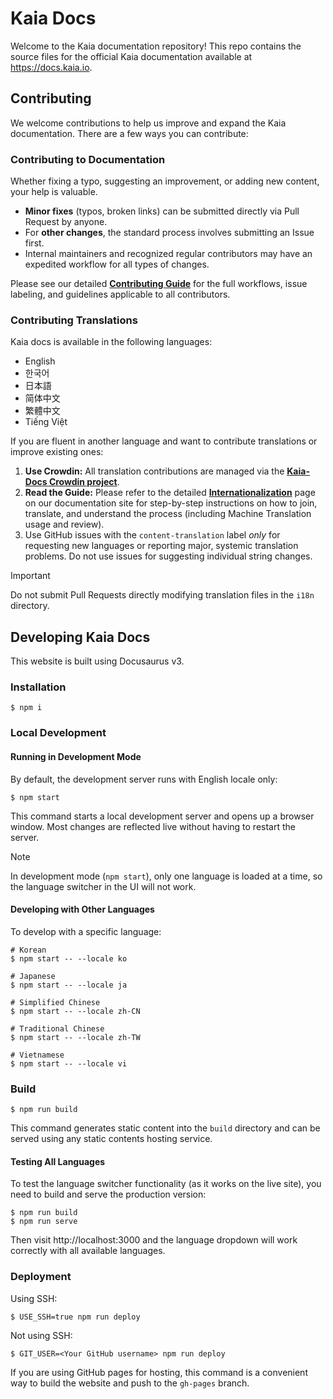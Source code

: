 # Kaia Docs

Welcome to the Kaia documentation repository! This repo contains the source files for the official Kaia documentation available at https://docs.kaia.io.

## Contributing

We welcome contributions to help us improve and expand the Kaia documentation. There are a few ways you can contribute:

### Contributing to Documentation

Whether fixing a typo, suggesting an improvement, or adding new content, your help is valuable.

* **Minor fixes** (typos, broken links) can be submitted directly via Pull Request by anyone.
* For **other changes**, the standard process involves submitting an Issue first.
* Internal maintainers and recognized regular contributors may have an expedited workflow for all types of changes.

Please see our detailed **[Contributing Guide](https://github.com/kaiachain/kaia-docs/blob/main/CONTRIBUTING.md)** for the full workflows, issue labeling, and guidelines applicable to all contributors.

### Contributing Translations

Kaia docs is available in the following languages:

- English
- 한국어
- 日本語
- 简体中文
- 繁體中文
- Tiếng Việt

If you are fluent in another language and want to contribute translations or improve existing ones:

1. **Use Crowdin:** All translation contributions are managed via the **[Kaia-Docs Crowdin project](https://crowdin.com/project/kaia-docs)**.
2. **Read the Guide:** Please refer to the detailed **[Internationalization](https://docs.kaia.io/misc/internationalization/)** page on our documentation site for step-by-step instructions on how to join, translate, and understand the process (including Machine Translation usage and review).
3. Use GitHub issues with the `content-translation` label *only* for requesting new languages or reporting major, systemic translation problems. Do not use issues for suggesting individual string changes.

> [!IMPORTANT]
> Do not submit Pull Requests directly modifying translation files in the `i18n` directory.

## Developing Kaia Docs

This website is built using Docusaurus v3.

### Installation

```
$ npm i
```

### Local Development

#### Running in Development Mode
By default, the development server runs with English locale only:
```
$ npm start
```

This command starts a local development server and opens up a browser window. Most changes are reflected live without having to restart the server.

> [!NOTE]
> In development mode (`npm start`), only one language is loaded at a time, so the language switcher in the UI will not work.

#### Developing with Other Languages

To develop with a specific language:
```
# Korean
$ npm start -- --locale ko

# Japanese  
$ npm start -- --locale ja

# Simplified Chinese
$ npm start -- --locale zh-CN

# Traditional Chinese
$ npm start -- --locale zh-TW

# Vietnamese
$ npm start -- --locale vi
```

### Build
```
$ npm run build
```
This command generates static content into the `build` directory and can be served using any static contents hosting service.

#### Testing All Languages
To test the language switcher functionality (as it works on the live site), you need to build and serve the production version:
```
$ npm run build
$ npm run serve
```
Then visit http://localhost:3000 and the language dropdown will work correctly with all available languages.


### Deployment

Using SSH:

```
$ USE_SSH=true npm run deploy
```

Not using SSH:

```
$ GIT_USER=<Your GitHub username> npm run deploy
```

If you are using GitHub pages for hosting, this command is a convenient way to build the website and push to the `gh-pages` branch.
